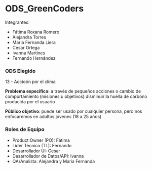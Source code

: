 # ODS_GreenCoders
Integrantes:
- Fátima Roxana Romero
- Alejandra Torres
- Maria Fernanda Liera
- Cesar Ortega
- Ivanna Martines
- Fernando Hernández

### ODS Elegido 
13 - Accioón por el clima

**Problema específico**: a través de pequeños acciones o cambio de comportamiento (misiones u objetivos) disminuir la huella de carbono producida por el usuario


**Público objetivo**: puede ser usado por cualquier persona, pero nos enfocaremos en adultos jóvenes (18 a 25 años)

### Roles de Equipo
- Product Owner (PO): Fátima
- Líder Técnico (TL): Fernando
- Desarrollador UI: Cesar
- Desarrollador de Datos/API: Ivanna
- QA/Analista: Alejandra y Maria Fernanda
